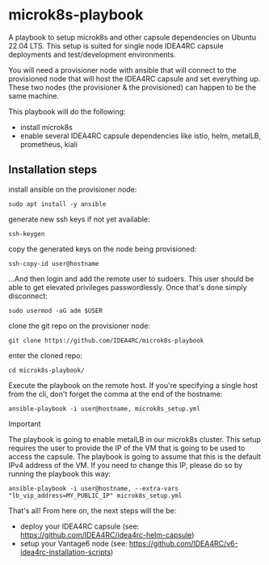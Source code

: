 # microk8s-playbook
A playbook to setup microk8s and other capsule dependencies on Ubuntu 22.04 LTS. This setup is suited for single node IDEA4RC capsule deployments and test/development environments.

You will need a provisioner node with ansible that will connect to the provisioned node  that will host the IDEA4RC capsule and set everything up. These two nodes (the provisioner & the provisioned) can happen to be the same machine.

This playbook will do the following:
- install microk8s
- enable several IDEA4RC capsule dependencies like istio, helm, metalLB, prometheus, kiali

## Installation steps
install ansible on the provisioner node:
```
sudo apt install -y ansible
```

generate new ssh keys if not yet available:
```
ssh-keygen
```

copy the generated keys on the node being provisioned:
```
ssh-copy-id user@hostname
```

...And then login and add the remote user to sudoers. This user should be able to get elevated privileges passwordlessly. Once that's done simply disconnect:
```
sudo usermod -aG adm $USER
```

clone the git repo on the provisioner node:
```
git clone https://github.com/IDEA4RC/microk8s-playbook
```

enter the cloned repo:
```
cd microk8s-playbook/
```

Execute the playbook on the remote host. If you're specifying a single host from the cli, don't forget the comma at the end of the hostname:
```
ansible-playbook -i user@hostname, microk8s_setup.yml
```

> [!IMPORTANT]
> The playbook is going to enable metalLB in our microk8s cluster. This setup requires the user to provide the IP of the VM that is going to be used to access the capsule. The playbook is going to assume that this is the default IPv4 address of the VM. If you need to change this IP, please do so by running the playbook this way:
> ```
> ansible-playbook -i user@hostname, --extra-vars "lb_vip_address=MY_PUBLIC_IP" microk8s_setup.yml
> ```

That's all! From here on, the next steps will the be:
- deploy your IDEA4RC capsule (see: https://github.com/IDEA4RC/idea4rc-helm-capsule) 
- setup your Vantage6 node (see: https://github.com/IDEA4RC/v6-idea4rc-installation-scripts)
